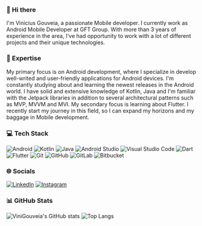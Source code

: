 ### 👋 Hi there 

I'm Vinicius Gouveia, a passionate Mobile developer. I currently work as Android Mobile Developer at GFT Group.
With more than 3 years of experience in the area, I've had opportunity to work with a lot of different projects and their unique technologies.

### 🚀 Expertise

My primary focus is on Android development, where I specialize in develop well-writed and user-friendly applications for Android devices. I'm constantly studying about and learning the newest releases in the Android world. I have solid and extensive knowledge of Kotlin, Java and I'm familiar with the Jetpack libraries in addition to several architectural patterns such as MVP, MVVM and MVI.
My secondary focus is learning about Flutter. I recently start my journey in this field, so I can expand my horizons and my baggage in Mobile development.

### 💻 Tech Stack

 ![Android](https://img.shields.io/badge/Android-3DDC84?style=for-the-badge&logo=android&logoColor=white) ![Kotlin](https://img.shields.io/badge/kotlin-%237F52FF.svg?style=for-the-badge&logo=kotlin&logoColor=white) ![Java](https://img.shields.io/badge/java-%23ED8B00.svg?style=for-the-badge&logo=openjdk&logoColor=white) ![Android Studio](https://img.shields.io/badge/Android%20Studio-3DDC84.svg?style=for-the-badge&logo=android-studio&logoColor=white) ![Visual Studio Code](https://img.shields.io/badge/Visual%20Studio%20Code-0078d7.svg?style=for-the-badge&logo=visual-studio-code&logoColor=white) ![Dart](https://img.shields.io/badge/dart-%230175C2.svg?style=for-the-badge&logo=dart&logoColor=white) ![Flutter](https://img.shields.io/badge/Flutter-%2302569B.svg?style=for-the-badge&logo=Flutter&logoColor=white) ![Git](https://img.shields.io/badge/git-%23F05033.svg?style=for-the-badge&logo=git&logoColor=white) ![GitHub](https://img.shields.io/badge/github-%23121011.svg?style=for-the-badge&logo=github&logoColor=white) ![GitLab](https://img.shields.io/badge/gitlab-%23181717.svg?style=for-the-badge&logo=gitlab&logoColor=white) ![Bitbucket](https://img.shields.io/badge/bitbucket-%230047B3.svg?style=for-the-badge&logo=bitbucket&logoColor=white)

### 🌐 Socials

[![LinkedIn](https://img.shields.io/badge/linkedin-%230077B5.svg?style=for-the-badge&logo=linkedin&logoColor=white)](https://www.linkedin.com/in/vinicius-gouveia-dev) [![Instagram](https://img.shields.io/badge/Instagram-%23E4405F.svg?style=for-the-badge&logo=Instagram&logoColor=white)](https://www.instagram.com/vini.gouveia)

### 📊 GitHub Stats

![ViniGouveia's GitHub stats](https://github-readme-stats.vercel.app/api?username=ViniGouveia&show_icons=true&bg_color=00000000) ![Top Langs](https://github-readme-stats.vercel.app/api/top-langs/?username=ViniGouveia&layout=compact)
